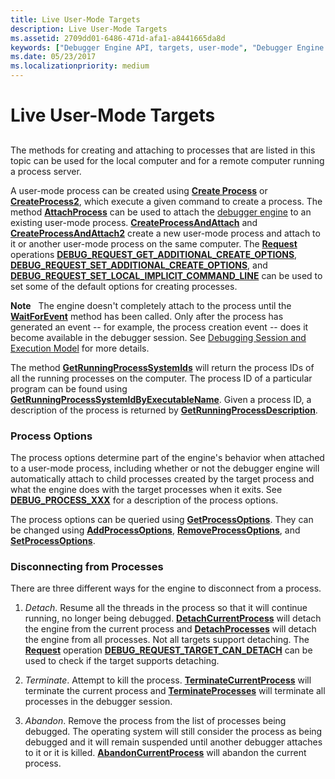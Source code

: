 ```yaml
---
title: Live User-Mode Targets
description: Live User-Mode Targets
ms.assetid: 2709dd01-6486-471d-afa1-a8441665da8d
keywords: ["Debugger Engine API, targets, user-mode", "Debugger Engine API, disconnecting from a process", "Debugger Engine API, process options"]
ms.date: 05/23/2017
ms.localizationpriority: medium
---
```


# Live User-Mode Targets


## <span id="ddk_live_user_mode_targets_dbx"></span><span id="DDK_LIVE_USER_MODE_TARGETS_DBX"></span>


The methods for creating and attaching to processes that are listed in this topic can be used for the local computer and for a remote computer running a process server.

A user-mode process can be created using [**Create Process**](/windows-hardware/drivers/ddi/dbgeng/nf-dbgeng-idebugclient5-createprocess) or [**CreateProcess2**](/windows-hardware/drivers/ddi/dbgeng/nf-dbgeng-idebugclient5-createprocess2), which execute a given command to create a process. The method [**AttachProcess**](/windows-hardware/drivers/ddi/dbgeng/nf-dbgeng-idebugclient5-attachprocess) can be used to attach the [debugger engine](introduction.md#debugger-engine) to an existing user-mode process. [**CreateProcessAndAttach**](/windows-hardware/drivers/ddi/dbgeng/nf-dbgeng-idebugclient5-createprocessandattach) and [**CreateProcessAndAttach2**](/windows-hardware/drivers/ddi/dbgeng/nf-dbgeng-idebugclient5-createprocessandattach2) create a new user-mode process and attach to it or another user-mode process on the same computer. The [**Request**](/windows-hardware/drivers/ddi/dbgeng/nf-dbgeng-idebugadvanced3-request) operations [**DEBUG\_REQUEST\_GET\_ADDITIONAL\_CREATE\_OPTIONS**](debug-request-get-additional-create-options.md), [**DEBUG\_REQUEST\_SET\_ADDITIONAL\_CREATE\_OPTIONS**](debug-request-set-additional-create-options.md), and [**DEBUG\_REQUEST\_SET\_LOCAL\_IMPLICIT\_COMMAND\_LINE**](debug-request-set-local-implicit-command-line.md) can be used to set some of the default options for creating processes.

**Note**   The engine doesn't completely attach to the process until the [**WaitForEvent**](/windows-hardware/drivers/ddi/dbgeng/nf-dbgeng-idebugcontrol3-waitforevent) method has been called. Only after the process has generated an event -- for example, the process creation event -- does it become available in the debugger session. See [Debugging Session and Execution Model](debugging-session-and-execution-model.md) for more details.

 

The method [**GetRunningProcessSystemIds**](/windows-hardware/drivers/ddi/dbgeng/nf-dbgeng-idebugclient5-getrunningprocesssystemids) will return the process IDs of all the running processes on the computer. The process ID of a particular program can be found using [**GetRunningProcessSystemIdByExecutableName**](/windows-hardware/drivers/ddi/dbgeng/nf-dbgeng-idebugclient5-getrunningprocesssystemidbyexecutablename). Given a process ID, a description of the process is returned by [**GetRunningProcessDescription**](/windows-hardware/drivers/ddi/dbgeng/nf-dbgeng-idebugclient5-getrunningprocessdescription).

### <span id="Process_Options"></span><span id="process_options"></span><span id="PROCESS_OPTIONS"></span>Process Options

The process options determine part of the engine's behavior when attached to a user-mode process, including whether or not the debugger engine will automatically attach to child processes created by the target process and what the engine does with the target processes when it exits. See [**DEBUG\_PROCESS\_XXX**](./debug-process-xxx.md) for a description of the process options.

The process options can be queried using [**GetProcessOptions**](/windows-hardware/drivers/ddi/dbgeng/nf-dbgeng-idebugclient5-getprocessoptions). They can be changed using [**AddProcessOptions**](/windows-hardware/drivers/ddi/dbgeng/nf-dbgeng-idebugclient5-addprocessoptions), [**RemoveProcessOptions**](/windows-hardware/drivers/ddi/dbgeng/nf-dbgeng-idebugclient5-removeprocessoptions), and [**SetProcessOptions**](/windows-hardware/drivers/ddi/dbgeng/nf-dbgeng-idebugclient5-setprocessoptions).

### <span id="Disconnecting_from_Processes"></span><span id="disconnecting_from_processes"></span><span id="DISCONNECTING_FROM_PROCESSES"></span>Disconnecting from Processes

There are three different ways for the engine to disconnect from a process.

1.  *Detach*. Resume all the threads in the process so that it will continue running, no longer being debugged. [**DetachCurrentProcess**](/windows-hardware/drivers/ddi/dbgeng/nf-dbgeng-idebugclient5-detachcurrentprocess) will detach the engine from the current process and [**DetachProcesses**](/windows-hardware/drivers/ddi/dbgeng/nf-dbgeng-idebugclient5-detachprocesses) will detach the engine from all processes. Not all targets support detaching. The [**Request**](/windows-hardware/drivers/ddi/dbgeng/nf-dbgeng-idebugadvanced3-request) operation [**DEBUG\_REQUEST\_TARGET\_CAN\_DETACH**](./debug-request-target-can-detach.md) can be used to check if the target supports detaching.

2.  *Terminate*. Attempt to kill the process. [**TerminateCurrentProcess**](/windows-hardware/drivers/ddi/dbgeng/nf-dbgeng-idebugclient5-terminatecurrentprocess) will terminate the current process and [**TerminateProcesses**](/windows-hardware/drivers/ddi/dbgeng/nf-dbgeng-idebugclient5-terminateprocesses) will terminate all processes in the debugger session.

3.  *Abandon*. Remove the process from the list of processes being debugged. The operating system will still consider the process as being debugged and it will remain suspended until another debugger attaches to it or it is killed. [**AbandonCurrentProcess**](/windows-hardware/drivers/ddi/dbgeng/nf-dbgeng-idebugclient5-abandoncurrentprocess) will abandon the current process.

 

